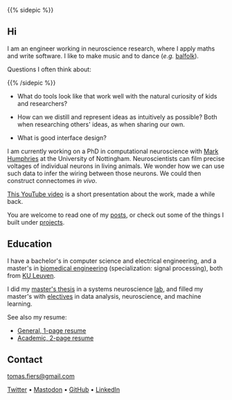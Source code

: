 ---
---


{{% sidepic %}}

## Hi

I am an engineer working in neuroscience research, 
where I apply maths and write software.
I like to make music and to dance (_e.g._ [balfolk](https://en.wikipedia.org/wiki/Balfolk)).

Questions I often think about: 

{{% /sidepic %}}

- What do tools look like that work well
with the natural curiosity of kids and researchers?

- How can we distill and represent ideas as intuitively as possible?
Both when researching others' ideas, as when sharing our own.

- What is good interface design?


I am currently working on a PhD in computational neuroscience
with [Mark Humphries](https://www.humphries-lab.org/)
at the University of Nottingham.
Neuroscientists can film precise voltages of individual neurons in living animals.
We wonder how we can use such data to infer the wiring between those neurons.
We could then construct connectomes _in vivo_.

[This YouTube video](https://youtu.be/FryqOCMyByA) is a short presentation about the work, made a while back.

You are welcome to read one of my [posts](/posts), or check out some
of the things I built under [projects](/projects).



## Education

I have a bachelor's in computer science and electrical engineering, and a 
master's in [biomedical engineering](https://onderwijsaanbod.kuleuven.be/opleidingen/e/CQ_51360389.htm) (specialization: signal processing),
both from [KU Leuven](https://www.kuleuven.be/english/).

I did my [master's thesis](https://tomasfiers.net/projects/#masters-thesis-machine-learning-for-neuroscience-researchers) 
in a systems neuroscience [lab](https://www.nerf.be/research/nerf-labs/fabian-kloosterman), 
and filled my master's with [electives](https://tomasfiers.net/projects/#electives-i-took-in-my-masters) 
in data analysis, neuroscience, and machine learning.


See also my resume:

- [General, 1-page resume](/content/CV-2022-12.pdf)
- [Academic, 2-page resume](/content/CV_ac.pdf)



## Contact

[tomas.fiers@gmail.com](mailto:tomas.fiers@gmail.com)

[Twitter](https://twitter.com/TomasFiers) •
<a rel="me" href="https://fediscience.org/@TomasFiers">Mastodon</a> •
[GitHub](https://github.com/tfiers) •
[LinkedIn](https://www.linkedin.com/in/tomasfiers/)

<!-- ↑ masto identity verification link -->
